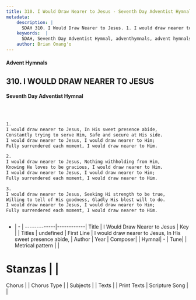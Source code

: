 ```yaml
---
title: 310. I Would Draw Nearer to Jesus - Seventh Day Adventist Hymnal
metadata:
    description: |
      SDAH 310. I Would Draw Nearer to Jesus. 1. I would draw nearer to Jesus, In His sweet presence abide, Constantly trying to serve Him, Safe and secure at His side. I would draw nearer to Jesus, I would draw nearer to Him; Fully surrendered each moment, I would draw nearer to Him.
    keywords:  |
      SDAH, Seventh Day Adventist Hymnal, adventhymnals, advent hymnals, I Would Draw Nearer to Jesus, I would draw nearer to Jesus, In His sweet presence abide, 
    author: Brian Onang'o
---
```


#### Advent Hymnals
## 310. I WOULD DRAW NEARER TO JESUS
#### Seventh Day Adventist Hymnal

```txt



1.
I would draw nearer to Jesus, In His sweet presence abide,
Constantly trying to serve Him, Safe and secure at His side.
I would draw nearer to Jesus, I would draw nearer to Him;
Fully surrendered each moment, I would draw nearer to Him.

2.
I would draw nearer to Jesus, Nothing withholding from Him,
Knowing He loves to be gracious, I would draw nearer to Him.
I would draw nearer to Jesus, I would draw nearer to Him;
Fully surrendered each moment, I would draw nearer to Him.

3.
I would draw nearer to Jesus, Seeking Hi strength to be true,
Willing to tell of His goodness, Gladly His blest will to do.
I would draw nearer to Jesus, I would draw nearer to Him;
Fully surrendered each moment, I would draw nearer to Him.



```

- |   -  |
-------------|------------|
Title | I Would Draw Nearer to Jesus |
Key |  |
Titles | undefined |
First Line | I would draw nearer to Jesus, In His sweet presence abide, |
Author | 
Year | 
Composer|  |
Hymnal|  - |
Tune|  |
Metrical pattern | |
# Stanzas |  |
Chorus |  |
Chorus Type |  |
Subjects |  |
Texts |  |
Print Texts | 
Scripture Song |  |
  

